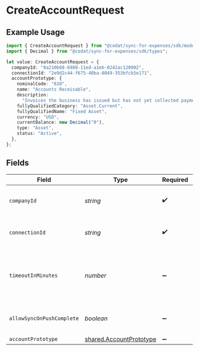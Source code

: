 # CreateAccountRequest

## Example Usage

```typescript
import { CreateAccountRequest } from "@codat/sync-for-expenses/sdk/models/operations";
import { Decimal } from "@codat/sync-for-expenses/sdk/types";

let value: CreateAccountRequest = {
  companyId: "8a210b68-6988-11ed-a1eb-0242ac120002",
  connectionId: "2e9d2c44-f675-40ba-8049-353bfcb5e171",
  accountPrototype: {
    nominalCode: "610",
    name: "Accounts Receivable",
    description:
      "Invoices the business has issued but has not yet collected payment on.",
    fullyQualifiedCategory: "Asset.Current",
    fullyQualifiedName: "Fixed Asset",
    currency: "USD",
    currentBalance: new Decimal("0"),
    type: "Asset",
    status: "Active",
  },
};
```

## Fields

| Field                                                                     | Type                                                                      | Required                                                                  | Description                                                               | Example                                                                   |
| ------------------------------------------------------------------------- | ------------------------------------------------------------------------- | ------------------------------------------------------------------------- | ------------------------------------------------------------------------- | ------------------------------------------------------------------------- |
| `companyId`                                                               | *string*                                                                  | :heavy_check_mark:                                                        | Unique identifier for a company.                                          | 8a210b68-6988-11ed-a1eb-0242ac120002                                      |
| `connectionId`                                                            | *string*                                                                  | :heavy_check_mark:                                                        | Unique identifier for a connection.                                       | 2e9d2c44-f675-40ba-8049-353bfcb5e171                                      |
| `timeoutInMinutes`                                                        | *number*                                                                  | :heavy_minus_sign:                                                        | Time limit for the push operation to complete before it is timed out.     |                                                                           |
| `allowSyncOnPushComplete`                                                 | *boolean*                                                                 | :heavy_minus_sign:                                                        | Allow a sync upon push completion.                                        |                                                                           |
| `accountPrototype`                                                        | [shared.AccountPrototype](../../../sdk/models/shared/accountprototype.md) | :heavy_minus_sign:                                                        | N/A                                                                       |                                                                           |